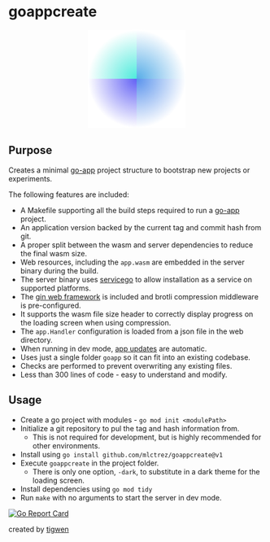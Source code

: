 # goappcreate

<p align="center">
  <img width="192" height="192" src="https://github.com/mlctrez/goappcreate/blob/master/goapp/web/logo-192.png?raw=true">
</p>

## Purpose

Creates a minimal [go-app](https://go-app.dev/) project structure to bootstrap new projects or experiments.

The following features are included:

* A Makefile supporting all the build steps required to run a [go-app](https://go-app.dev/) project.
* An application version backed by the current tag and commit hash from git.
* A proper split between the wasm and server dependencies to reduce the final wasm size.
* Web resources, including the `app.wasm` are embedded in the server binary during the build.
* The server binary uses [servicego](github.com/mlctrez/servicego) to allow installation as a service on
  supported platforms. 
* The [gin web framework](https://github.com/gin-gonic/gin) is included and brotli compression middleware
  is pre-configured.
* It supports the wasm file size header to correctly display progress on the loading screen when using compression.
* The `app.Handler` configuration is loaded from a json file in the web directory.
* When running in dev mode, [app updates](https://go-app.dev/lifecycle#listen-for-app-updates) are automatic.
* Uses just a single folder `goapp` so it can fit into an existing codebase.
* Checks are performed to prevent overwriting any existing files.
* Less than 300 lines of code - easy to understand and modify.

## Usage

* Create a go project with modules - `go mod init <modulePath>`
* Initialize a git repository to pul the tag and hash information from.
  * This is not required for development, but is highly recommended for other environments. 
* Install using `go install github.com/mlctrez/goappcreate@v1`
* Execute `goappcreate` in the project folder.
    * There is only one option, `-dark`, to substitute in a dark theme for the loading screen.
* Install dependencies using `go mod tidy`
* Run `make` with no arguments to start the server in dev mode.

[![Go Report Card](https://goreportcard.com/badge/github.com/mlctrez/goappcreate)](https://goreportcard.com/report/github.com/mlctrez/goappcreate)

created by [tigwen](https://github.com/mlctrez/tigwen)
